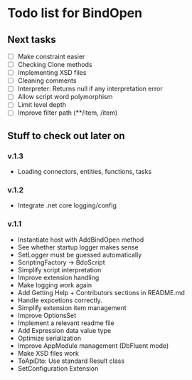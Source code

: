 Todo list for BindOpen
====

## Next tasks

- [ ] Make constraint easier
- [ ] Checking Clone methods
- [ ] Implementing XSD files
- [ ] Cleaning comments
- [ ] Interpreter: Returns null if any interpretation error
- [ ] Allow script word polymorphism
- [ ] Limit level depth
- [ ] Improve filter path (**/item, /item)

## Stuff to check out later on

### v.1.3
* Loading connectors, entities, functions, tasks

### v.1.2
* Integrate .net core logging/config

### v.1.1

* Instantiate host with AddBindOpen method
* See whether startup logger makes sense
* SetLogger must be guessed automatically
* ScriptingFactory -> BdoScript
* Simplify script interpretation
* Improve extension handling
* Make logging work again
* Add Getting Help + Contributors sections in README.md
* Handle expcetions correctly.
* Simplify extension item management
* Improve OptionsSet 
* Implement a relevant readme file
* Add Expression data value type
* Optimize serialization
* Improve AppModule management (DbFluent mode)
* Make XSD files work
* ToApiDto: Use standard Result class
* SetConfiguration Extension


